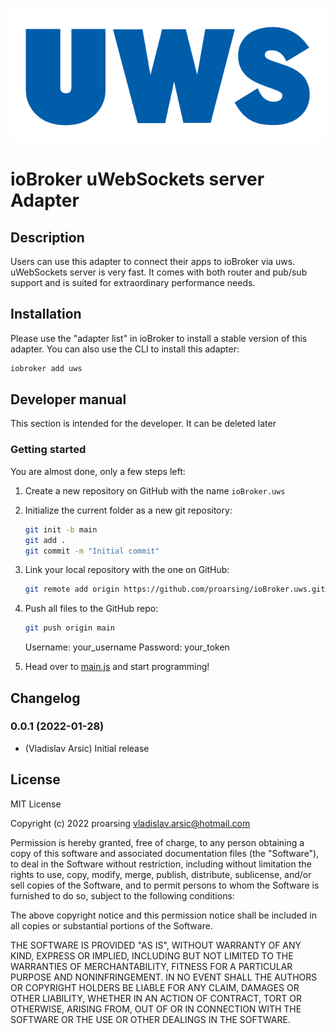 ![Logo](./uws.png)
# ioBroker uWebSockets server Adapter

## Description
Users can use this adapter to connect their apps to ioBroker via uws.
uWebSockets server is very fast. It comes with both router and pub/sub support and is suited for extraordinary performance needs.

## Installation
Please use the "adapter list" in ioBroker to install a stable version of this adapter. You can also use the CLI to install this adapter:
```bash
iobroker add uws
```
## Developer manual
This section is intended for the developer. It can be deleted later

### Getting started

You are almost done, only a few steps left:
1. Create a new repository on GitHub with the name `ioBroker.uws`
2. Initialize the current folder as a new git repository:  
    ```bash
    git init -b main
    git add .
    git commit -m "Initial commit"
    ```
3. Link your local repository with the one on GitHub:  
    ```bash
    git remote add origin https://github.com/proarsing/ioBroker.uws.git
    ```

4. Push all files to the GitHub repo:  
    ```bash
    git push origin main
    ```
    Username: your_username
    Password: your_token

5. Head over to [main.js](main.js) and start programming!

## Changelog
### 0.0.1 (2022-01-28)
* (Vladislav Arsic) Initial release

## License
MIT License

Copyright (c) 2022 proarsing <vladislav.arsic@hotmail.com>

Permission is hereby granted, free of charge, to any person obtaining a copy
of this software and associated documentation files (the "Software"), to deal
in the Software without restriction, including without limitation the rights
to use, copy, modify, merge, publish, distribute, sublicense, and/or sell
copies of the Software, and to permit persons to whom the Software is
furnished to do so, subject to the following conditions:

The above copyright notice and this permission notice shall be included in all
copies or substantial portions of the Software.

THE SOFTWARE IS PROVIDED "AS IS", WITHOUT WARRANTY OF ANY KIND, EXPRESS OR
IMPLIED, INCLUDING BUT NOT LIMITED TO THE WARRANTIES OF MERCHANTABILITY,
FITNESS FOR A PARTICULAR PURPOSE AND NONINFRINGEMENT. IN NO EVENT SHALL THE
AUTHORS OR COPYRIGHT HOLDERS BE LIABLE FOR ANY CLAIM, DAMAGES OR OTHER
LIABILITY, WHETHER IN AN ACTION OF CONTRACT, TORT OR OTHERWISE, ARISING FROM,
OUT OF OR IN CONNECTION WITH THE SOFTWARE OR THE USE OR OTHER DEALINGS IN THE
SOFTWARE.